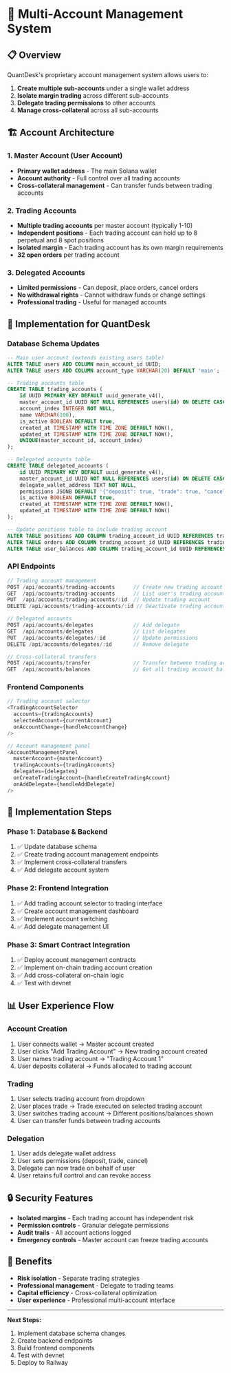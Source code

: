 # 🏦 Multi-Account Management System

## 📋 **Overview**

QuantDesk's proprietary account management system allows users to:
1. **Create multiple sub-accounts** under a single wallet address
2. **Isolate margin trading** across different sub-accounts
3. **Delegate trading permissions** to other accounts
4. **Manage cross-collateral** across all sub-accounts

## 🏗️ **Account Architecture**

### **1. Master Account (User Account)**
- **Primary wallet address** - The main Solana wallet
- **Account authority** - Full control over all trading accounts
- **Cross-collateral management** - Can transfer funds between trading accounts

### **2. Trading Accounts**
- **Multiple trading accounts** per master account (typically 1-10)
- **Independent positions** - Each trading account can hold up to 8 perpetual and 8 spot positions
- **Isolated margin** - Each trading account has its own margin requirements
- **32 open orders** per trading account

### **3. Delegated Accounts**
- **Limited permissions** - Can deposit, place orders, cancel orders
- **No withdrawal rights** - Cannot withdraw funds or change settings
- **Professional trading** - Useful for managed accounts

## 🔧 **Implementation for QuantDesk**

### **Database Schema Updates**

```sql
-- Main user account (extends existing users table)
ALTER TABLE users ADD COLUMN main_account_id UUID;
ALTER TABLE users ADD COLUMN account_type VARCHAR(20) DEFAULT 'main'; -- main, sub, delegated

-- Trading accounts table
CREATE TABLE trading_accounts (
    id UUID PRIMARY KEY DEFAULT uuid_generate_v4(),
    master_account_id UUID NOT NULL REFERENCES users(id) ON DELETE CASCADE,
    account_index INTEGER NOT NULL,
    name VARCHAR(100),
    is_active BOOLEAN DEFAULT true,
    created_at TIMESTAMP WITH TIME ZONE DEFAULT NOW(),
    updated_at TIMESTAMP WITH TIME ZONE DEFAULT NOW(),
    UNIQUE(master_account_id, account_index)
);

-- Delegated accounts table
CREATE TABLE delegated_accounts (
    id UUID PRIMARY KEY DEFAULT uuid_generate_v4(),
    master_account_id UUID NOT NULL REFERENCES users(id) ON DELETE CASCADE,
    delegate_wallet_address TEXT NOT NULL,
    permissions JSONB DEFAULT '{"deposit": true, "trade": true, "cancel": true, "withdraw": false}',
    is_active BOOLEAN DEFAULT true,
    created_at TIMESTAMP WITH TIME ZONE DEFAULT NOW(),
    updated_at TIMESTAMP WITH TIME ZONE DEFAULT NOW()
);

-- Update positions table to include trading account
ALTER TABLE positions ADD COLUMN trading_account_id UUID REFERENCES trading_accounts(id);
ALTER TABLE orders ADD COLUMN trading_account_id UUID REFERENCES trading_accounts(id);
ALTER TABLE user_balances ADD COLUMN trading_account_id UUID REFERENCES trading_accounts(id);
```

### **API Endpoints**

```typescript
// Trading account management
POST /api/accounts/trading-accounts      // Create new trading account
GET  /api/accounts/trading-accounts      // List user's trading accounts
PUT  /api/accounts/trading-accounts/:id  // Update trading account
DELETE /api/accounts/trading-accounts/:id // Deactivate trading account

// Delegated accounts
POST /api/accounts/delegates             // Add delegate
GET  /api/accounts/delegates             // List delegates
PUT  /api/accounts/delegates/:id         // Update permissions
DELETE /api/accounts/delegates/:id       // Remove delegate

// Cross-collateral transfers
POST /api/accounts/transfer              // Transfer between trading accounts
GET  /api/accounts/balances              // Get all trading account balances
```

### **Frontend Components**

```typescript
// Trading account selector
<TradingAccountSelector 
  accounts={tradingAccounts}
  selectedAccount={currentAccount}
  onAccountChange={handleAccountChange}
/>

// Account management panel
<AccountManagementPanel
  masterAccount={masterAccount}
  tradingAccounts={tradingAccounts}
  delegates={delegates}
  onCreateTradingAccount={handleCreateTradingAccount}
  onAddDelegate={handleAddDelegate}
/>
```

## 🚀 **Implementation Steps**

### **Phase 1: Database & Backend**
1. ✅ Update database schema
2. ✅ Create trading account management endpoints
3. ✅ Implement cross-collateral transfers
4. ✅ Add delegate account system

### **Phase 2: Frontend Integration**
1. ✅ Add trading account selector to trading interface
2. ✅ Create account management dashboard
3. ✅ Implement account switching
4. ✅ Add delegate management UI

### **Phase 3: Smart Contract Integration**
1. ✅ Deploy account management contracts
2. ✅ Implement on-chain trading account creation
3. ✅ Add cross-collateral on-chain logic
4. ✅ Test with devnet

## 📊 **User Experience Flow**

### **Account Creation**
1. User connects wallet → Master account created
2. User clicks "Add Trading Account" → New trading account created
3. User names trading account → "Trading Account 1"
4. User deposits collateral → Funds allocated to trading account

### **Trading**
1. User selects trading account from dropdown
2. User places trade → Trade executed on selected trading account
3. User switches trading account → Different positions/balances shown
4. User can transfer funds between trading accounts

### **Delegation**
1. User adds delegate wallet address
2. User sets permissions (deposit, trade, cancel)
3. Delegate can now trade on behalf of user
4. User retains full control and can revoke access

## 🔒 **Security Features**

- **Isolated margins** - Each trading account has independent risk
- **Permission controls** - Granular delegate permissions
- **Audit trails** - All account actions logged
- **Emergency controls** - Master account can freeze trading accounts

## 🎯 **Benefits**

- **Risk isolation** - Separate trading strategies
- **Professional management** - Delegate to trading teams
- **Capital efficiency** - Cross-collateral optimization
- **User experience** - Professional multi-account interface

---

**Next Steps:**
1. Implement database schema changes
2. Create backend endpoints
3. Build frontend components
4. Test with devnet
5. Deploy to Railway
